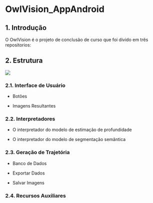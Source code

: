 # OwlVision_AppAndroid

## 1. Introdução
O OwlVision é o projeto de conclusão de curso que foi divido em três repositorios: 


## 2. Estrutura
![](OwlVisionApp.png)

   ### 2.1. Interface de Usuário
   * Botões
     
   * Imagens Resultantes
     
   ### 2.2. Interpretadores

   * O interpretador do modelo de estimação de profundidade
     
   * O interpretador do modelo de segmentação semântica
     
   ### 2.3. Geração de Trajetória
   
   * Banco de Dados
     
   * Exportar Dados
     
   * Salvar Imagens
     
   ### 2.4. Recursos Auxiliares
   
   
